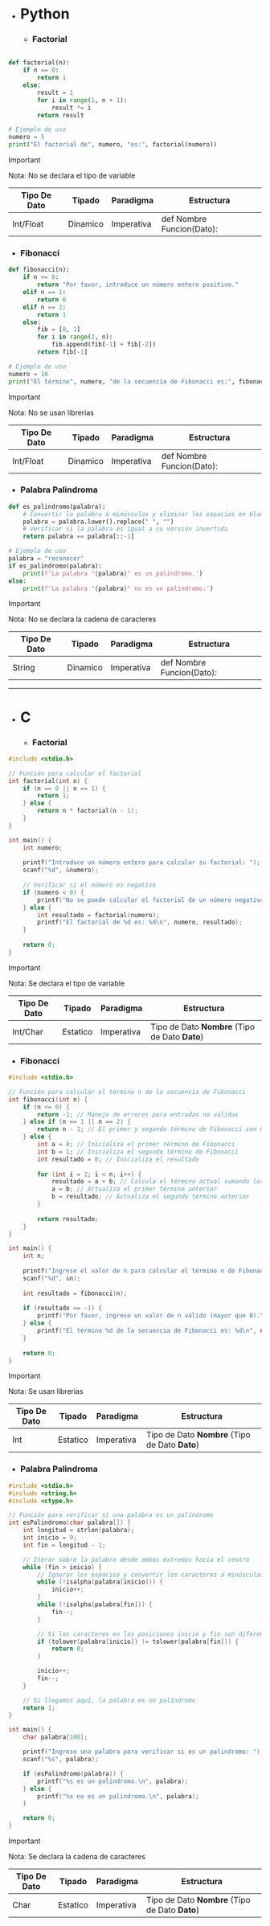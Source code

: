 - # Python
  * ### Factorial

``` python

def factorial(n):
    if n == 0:
        return 1
    else:
        result = 1
        for i in range(1, n + 1):
            result *= i
        return result

# Ejemplo de uso
numero = 5
print("El factorial de", numero, "es:", factorial(numero))

```
>[!IMPORTANT]
> Nota: No se declara el tipo de variable

| Tipo De Dato | Tipado   | Paradigma | Estructura |
| ------------ | -------- | --------  | ---------  |
| Int/Float  | Dinamico |  Imperativa |def Nombre Funcion(Dato): |
  - ### Fibonacci

``` python
def fibonacci(n):
    if n <= 0:
        return "Por favor, introduce un número entero positivo."
    elif n == 1:
        return 0
    elif n == 2:
        return 1
    else:
        fib = [0, 1]
        for i in range(2, n):
            fib.append(fib[-1] + fib[-2])
        return fib[-1]

# Ejemplo de uso
numero = 10
print("El término", numero, "de la secuencia de Fibonacci es:", fibonacci(numero))
```
>[!IMPORTANT]
> Nota: No se usan librerias

| Tipo De Dato | Tipado   | Paradigma | Estructura |
| ------------ | -------- | --------  | ---------  |
| Int/Float  | Dinamico |  Imperativa |def Nombre Funcion(Dato): |

  * ### Palabra Palindroma 

``` python
def es_palindromo(palabra):
    # Convertir la palabra a minúsculas y eliminar los espacios en blanco
    palabra = palabra.lower().replace(" ", "")
    # Verificar si la palabra es igual a su versión invertida
    return palabra == palabra[::-1]

# Ejemplo de uso
palabra = "reconocer"
if es_palindromo(palabra):
    print(f'La palabra "{palabra}" es un palíndromo.')
else:
    print(f'La palabra "{palabra}" no es un palíndromo.')
```

>[!IMPORTANT]
> Nota: No se declara la cadena de caracteres

| Tipo De Dato | Tipado   | Paradigma | Estructura |
| ------------ | -------- | --------  | ---------  |
| String  | Dinamico |  Imperativa | def Nombre Funcion(Dato): |

***

- # C
  * ### Factorial


``` C    
#include <stdio.h>

// Función para calcular el factorial
int factorial(int n) {
    if (n == 0 || n == 1) {
        return 1;
    } else {
        return n * factorial(n - 1);
    }
}

int main() {
    int numero;
    
    printf("Introduce un número entero para calcular su factorial: ");
    scanf("%d", &numero);
    
    // Verificar si el número es negativo
    if (numero < 0) {
        printf("No se puede calcular el factorial de un número negativo.\n");
    } else {
        int resultado = factorial(numero);
        printf("El factorial de %d es: %d\n", numero, resultado);
    }
    
    return 0;
}
```
>[!IMPORTANT]
> Nota: Se declara el tipo de variable

| Tipo De Dato | Tipado   | Paradigma | Estructura |
| ------------ | -------- | --------  | ---------  |
| Int/Char  | Estatico |  Imperativa |Tipo de Dato **Nombre** (Tipo de Dato **Dato**) |
  - ### Fibonacci

``` C
#include <stdio.h>

// Función para calcular el término n de la secuencia de Fibonacci
int fibonacci(int n) {
    if (n <= 0) {
        return -1; // Manejo de errores para entradas no válidas
    } else if (n == 1 || n == 2) {
        return n - 1; // El primer y segundo término de Fibonacci son 0 y 1 respectivamente
    } else {
        int a = 0; // Inicializa el primer término de Fibonacci
        int b = 1; // Inicializa el segundo término de Fibonacci
        int resultado = 0; // Inicializa el resultado
        
        for (int i = 2; i < n; i++) {
            resultado = a + b; // Calcula el término actual sumando los dos términos anteriores
            a = b; // Actualiza el primer término anterior
            b = resultado; // Actualiza el segundo término anterior
        }
        
        return resultado;
    }
}

int main() {
    int n;
    
    printf("Ingrese el valor de n para calcular el término n de Fibonacci: ");
    scanf("%d", &n);
    
    int resultado = fibonacci(n);
    
    if (resultado == -1) {
        printf("Por favor, ingrese un valor de n válido (mayor que 0).\n");
    } else {
        printf("El término %d de la secuencia de Fibonacci es: %d\n", n, resultado);
    }
    
    return 0;
}

```
>[!IMPORTANT]
> Nota: Se usan librerias

| Tipo De Dato | Tipado   | Paradigma | Estructura |
| ------------ | -------- | --------  | ---------  |
| Int  | Estatico |  Imperativa |Tipo de Dato **Nombre** (Tipo de Dato **Dato**) |

  * ### Palabra Palindroma 

``` C
#include <stdio.h>
#include <string.h>
#include <ctype.h>

// Función para verificar si una palabra es un palíndromo
int esPalindromo(char palabra[]) {
    int longitud = strlen(palabra);
    int inicio = 0;
    int fin = longitud - 1;

    // Iterar sobre la palabra desde ambos extremos hacia el centro
    while (fin > inicio) {
        // Ignorar los espacios y convertir los caracteres a minúsculas
        while (!isalpha(palabra[inicio])) {
            inicio++;
        }
        while (!isalpha(palabra[fin])) {
            fin--;
        }

        // Si los caracteres en las posiciones inicio y fin son diferentes, no es un palíndromo
        if (tolower(palabra[inicio]) != tolower(palabra[fin])) {
            return 0;
        }

        inicio++;
        fin--;
    }

    // Si llegamos aquí, la palabra es un palíndromo
    return 1;
}

int main() {
    char palabra[100];

    printf("Ingrese una palabra para verificar si es un palindromo: ");
    scanf("%s", palabra);

    if (esPalindromo(palabra)) {
        printf("%s es un palindromo.\n", palabra);
    } else {
        printf("%s no es un palindromo.\n", palabra);
    }

    return 0;
}

```

>[!IMPORTANT]
> Nota: Se declara la cadena de caracteres

| Tipo De Dato | Tipado   | Paradigma | Estructura |
| ------------ | -------- | --------  | ---------  |
| Char  | Estatico |  Imperativa |Tipo de Dato **Nombre** (Tipo de Dato **Dato**) |